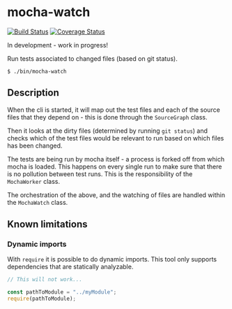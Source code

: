 # mocha-watch

[![Build Status](https://travis-ci.com/gustavnikolaj/mocha-watch.svg?branch=master)](https://travis-ci.com/gustavnikolaj/mocha-watch)
[![Coverage Status](https://coveralls.io/repos/github/gustavnikolaj/mocha-watch/badge.svg?branch=master)](https://coveralls.io/github/gustavnikolaj/mocha-watch?branch=master)

In development - work in progress!

Run tests associated to changed files (based on git status).

```
$ ./bin/mocha-watch
```

## Description

When the cli is started, it will map out the test files and each of the source
files that they depend on - this is done through the `SourceGraph` class.

Then it looks at the dirty files (determined by running `git status`) and checks
which of the test files would be relevant to run based on which files has been
changed.

The tests are being run by mocha itself - a process is forked off from which
mocha is loaded. This happens on every single run to make sure that there is no
pollution between test runs. This is the responsibility of the `MochaWorker` class.

The orchestration of the above, and the watching of files are handled within the
`MochaWatch` class.

## Known limitations

### Dynamic imports

With `require` it is possible to do dynamic imports. This tool only supports
dependencies that are statically analyzable.

```js
// This will not work...

const pathToModule = "../myModule";
require(pathToModule);
```
